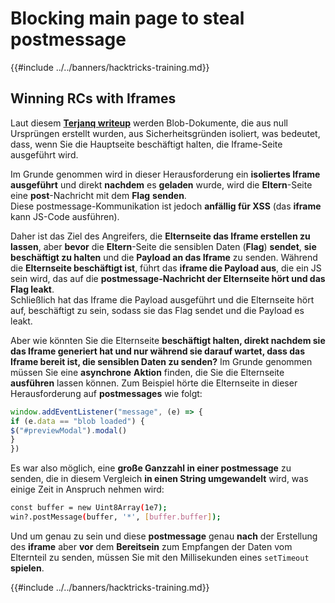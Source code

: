 # Blocking main page to steal postmessage

{{#include ../../banners/hacktricks-training.md}}

## Winning RCs with Iframes

Laut diesem [**Terjanq writeup**](https://gist.github.com/terjanq/7c1a71b83db5e02253c218765f96a710) werden Blob-Dokumente, die aus null Ursprüngen erstellt wurden, aus Sicherheitsgründen isoliert, was bedeutet, dass, wenn Sie die Hauptseite beschäftigt halten, die Iframe-Seite ausgeführt wird.

Im Grunde genommen wird in dieser Herausforderung ein **isoliertes Iframe ausgeführt** und direkt **nachdem** es **geladen** wurde, wird die **Eltern**-Seite eine **post**-Nachricht mit dem **Flag** **senden**.\
Diese postmessage-Kommunikation ist jedoch **anfällig für XSS** (das **iframe** kann JS-Code ausführen).

Daher ist das Ziel des Angreifers, die **Elternseite das Iframe erstellen zu lassen**, aber **bevor** die **Eltern**-Seite die sensiblen Daten (**Flag**) **sendet**, **sie beschäftigt zu halten** und die **Payload an das Iframe** zu senden. Während die **Elternseite beschäftigt ist**, führt das **iframe die Payload aus**, die ein JS sein wird, das auf die **postmessage-Nachricht der Elternseite hört und das Flag leakt**.\
Schließlich hat das Iframe die Payload ausgeführt und die Elternseite hört auf, beschäftigt zu sein, sodass sie das Flag sendet und die Payload es leakt.

Aber wie könnten Sie die Elternseite **beschäftigt halten, direkt nachdem sie das Iframe generiert hat und nur während sie darauf wartet, dass das Iframe bereit ist, die sensiblen Daten zu senden?** Im Grunde genommen müssen Sie eine **asynchrone** **Aktion** finden, die Sie die Elternseite **ausführen** lassen können. Zum Beispiel hörte die Elternseite in dieser Herausforderung auf **postmessages** wie folgt:
```javascript
window.addEventListener("message", (e) => {
if (e.data == "blob loaded") {
$("#previewModal").modal()
}
})
```
Es war also möglich, eine **große Ganzzahl in einer postmessage** zu senden, die in diesem Vergleich **in einen String umgewandelt** wird, was einige Zeit in Anspruch nehmen wird:
```bash
const buffer = new Uint8Array(1e7);
win?.postMessage(buffer, '*', [buffer.buffer]);
```
Und um genau zu sein und diese **postmessage** genau **nach** der Erstellung des **iframe** aber **vor** dem **Bereitsein** zum Empfangen der Daten vom Elternteil zu senden, müssen Sie mit den Millisekunden eines `setTimeout` **spielen**. 

{{#include ../../banners/hacktricks-training.md}}
